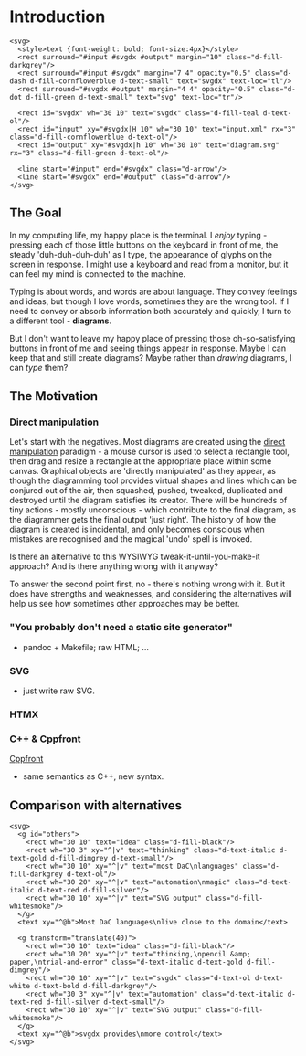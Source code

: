 # Introduction

```svgdx
<svg>
  <style>text {font-weight: bold; font-size:4px}</style>
  <rect surround="#input #svgdx #output" margin="10" class="d-fill-darkgrey"/>
  <rect surround="#input #svgdx" margin="7 4" opacity="0.5" class="d-dash d-fill-cornflowerblue d-text-small" text="svgdx" text-loc="tl"/>
  <rect surround="#svgdx #output" margin="4 4" opacity="0.5" class="d-dot d-fill-green d-text-small" text="svg" text-loc="tr"/>

  <rect id="svgdx" wh="30 10" text="svgdx" class="d-fill-teal d-text-ol"/>
  <rect id="input" xy="#svgdx|H 10" wh="30 10" text="input.xml" rx="3" class="d-fill-cornflowerblue d-text-ol"/>
  <rect id="output" xy="#svgdx|h 10" wh="30 10" text="diagram.svg" rx="3" class="d-fill-green d-text-ol"/>

  <line start="#input" end="#svgdx" class="d-arrow"/>
  <line start="#svgdx" end="#output" class="d-arrow"/>
</svg>
```

## The Goal

In my computing life, my happy place is the terminal. I _enjoy_ typing - pressing each of those little buttons on the keyboard in front of me, the steady 'duh-duh-duh-duh' as I type, the appearance of glyphs on the screen in response. I might use a keyboard and read from a monitor, but it can feel my mind is connected to the machine.

Typing is about words, and words are about language. They convey feelings and ideas, but though I love words, sometimes they are the wrong tool. If I need to convey or absorb information both accurately and quickly, I turn to a different tool - **diagrams**.

But I don't want to leave my happy place of pressing those oh-so-satisfying buttons in front of me and seeing things appear in response. Maybe I can keep that and still create diagrams? Maybe rather than _drawing_ diagrams, I can _type_ them?

## The Motivation

### Direct manipulation

Let's start with the negatives. Most diagrams are created using the [direct manipulation](https://en.wikipedia.org/wiki/Direct_manipulation_interface) paradigm - a mouse cursor is used to select a rectangle tool, then drag and resize a rectangle at the appropriate place within some canvas. Graphical objects are 'directly manipulated' as they appear, as though the diagramming tool provides virtual shapes and lines which can be conjured out of the air, then squashed, pushed, tweaked, duplicated and destroyed until the diagram satisfies its creator. There will be hundreds of tiny actions - mostly unconscious - which contribute to the final diagram, as the diagrammer gets the final output 'just right'. The history of how the diagram is created is incidental, and only becomes conscious when mistakes are recognised and the magical 'undo' spell is invoked.

Is there an alternative to this WYSIWYG tweak-it-until-you-make-it approach? And is there anything wrong with it anyway?

To answer the second point first, no - there's nothing wrong with it. But it does have strengths and weaknesses, and considering the alternatives will help us see how sometimes other approaches may be better.

### "You probably don't need a static site generator"

* pandoc + Makefile; raw HTML; ...

### SVG

* just write raw SVG.

### HTMX

### C++ & Cppfront

[Cppfront](https://hsutter.github.io/cppfront/)
* same semantics as C++, new syntax.


## Comparison with alternatives

```svgdx
<svg>
  <g id="others">
    <rect wh="30 10" text="idea" class="d-fill-black"/>
    <rect wh="30 3" xy="^|v" text="thinking" class="d-text-italic d-text-gold d-fill-dimgrey d-text-small"/>
    <rect wh="30 10" xy="^|v" text="most DaC\nlanguages" class="d-fill-darkgrey d-text-ol"/>
    <rect wh="30 20" xy="^|v" text="automation\nmagic" class="d-text-italic d-text-red d-fill-silver"/>
    <rect wh="30 10" xy="^|v" text="SVG output" class="d-fill-whitesmoke"/>
  </g>
  <text xy="^@b">Most DaC languages\nlive close to the domain</text>

  <g transform="translate(40)">
    <rect wh="30 10" text="idea" class="d-fill-black"/>
    <rect wh="30 20" xy="^|v" text="thinking,\npencil &amp; paper,\ntrial-and-error" class="d-text-italic d-text-gold d-fill-dimgrey"/>
    <rect wh="30 10" xy="^|v" text="svgdx" class="d-text-ol d-text-white d-text-bold d-fill-darkgrey"/>
    <rect wh="30 3" xy="^|v" text="automation" class="d-text-italic d-text-red d-fill-silver d-text-small"/>
    <rect wh="30 10" xy="^|v" text="SVG output" class="d-fill-whitesmoke"/>
  </g>
  <text xy="^@b">svgdx provides\nmore control</text>
</svg>
```
